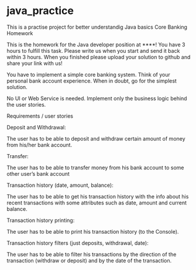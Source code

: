 # java_practice
This is a practise project for better understandig Java basics
Core Banking Homework

This is the homework for the Java developer position at ****! You have 3 hours to fulfill this task. Please write us when you start and send it back within 3 hours. When you finished please upload your solution to github and share your link with us!

You have to implement a simple core banking system. Think of your personal bank account experience. When in doubt, go for the simplest solution.

No UI or Web Service is needed. Implement only the business logic behind the user stories.

Requirements / user stories

Deposit and Withdrawal:

The user has to be able to deposit and withdraw certain amount of money from his/her bank account.

Transfer:

The user has to be able to transfer money from his bank account to some other user’s bank account

Transaction history (date, amount, balance):

The user has to be able to get his transaction history with the info about his recent transactions with some attributes such as date, amount and current balance.

Transaction history printing:

The user has to be able to print his transaction history (to the Console).

Transaction history filters (just deposits, withdrawal, date):

The user has to be able to filter his transactions by the direction of the transaction (withdraw or deposit) and by the date of the transaction.
